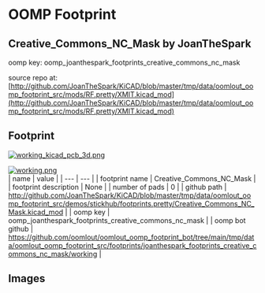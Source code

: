 # OOMP Footprint  
## Creative_Commons_NC_Mask  by JoanTheSpark  
  
oomp key: oomp_joanthespark_footprints_creative_commons_nc_mask  
  
source repo at: [http://github.com/JoanTheSpark/KiCAD/blob/master/tmp/data/oomlout_oomp_footprint_src/mods/RF.pretty/XMIT.kicad_mod](http://github.com/JoanTheSpark/KiCAD/blob/master/tmp/data/oomlout_oomp_footprint_src/mods/RF.pretty/XMIT.kicad_mod)  
## Footprint  
  
[![working_kicad_pcb_3d.png](working_kicad_pcb_3d_600.png)](working_kicad_pcb_3d.png)  
  
[![working.png](working_600.png)](working.png)  
| name | value | 
| --- | --- | 
| footprint name | Creative_Commons_NC_Mask | 
| footprint description | None | 
| number of pads | 0 | 
| github path | http://github.com/JoanTheSpark/KiCAD/blob/master/tmp/data/oomlout_oomp_footprint_src/demos/stickhub/footprints.pretty/Creative_Commons_NC_Mask.kicad_mod | 
| oomp key | oomp_joanthespark_footprints_creative_commons_nc_mask | 
| oomp bot github | https://github.com/oomlout/oomlout_oomp_footprint_bot/tree/main/tmp/data/oomlout_oomp_footprint_src/footprints/joanthespark_footprints_creative_commons_nc_mask/working | 
## Images  
